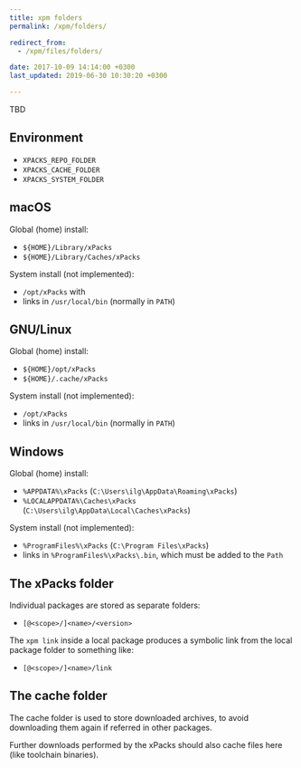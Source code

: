 ```yaml
---
title: xpm folders
permalink: /xpm/folders/

redirect_from:
  - /xpm/files/folders/

date: 2017-10-09 14:14:00 +0300
last_updated: 2019-06-30 10:30:20 +0300

---
```


TBD

## Environment

* `XPACKS_REPO_FOLDER`
* `XPACKS_CACHE_FOLDER`
* `XPACKS_SYSTEM_FOLDER`

## macOS

Global (home) install:

* `${HOME}/Library/xPacks`
* `${HOME}/Library/Caches/xPacks`

System install (not implemented):

* `/opt/xPacks` with 
* links in `/usr/local/bin` (normally in `PATH`)

## GNU/Linux

Global (home) install:

* `${HOME}/opt/xPacks`
* `${HOME}/.cache/xPacks`

System install (not implemented):

* `/opt/xPacks` 
* links in `/usr/local/bin` (normally in `PATH`)

## Windows

Global (home) install:

* `%APPDATA%\xPacks` (`C:\Users\ilg\AppData\Roaming\xPacks`)
* `%LOCALAPPDATA%\Caches\xPacks` (`C:\Users\ilg\AppData\Local\Caches\xPacks`)

System install (not implemented):

* `%ProgramFiles%\xPacks` (`C:\Program Files\xPacks`)
* links in `%ProgramFiles%\xPacks\.bin`, which must be added to the `Path`

## The xPacks folder

Individual packages are stored as separate folders:

* `[@<scope>/]<name>/<version>`

The `xpm link` inside a local package produces a symbolic link from 
the local package folder to something like:

* `[@<scope>/]<name>/link`

## The cache folder

The cache folder is used to store downloaded archives, to avoid 
downloading them again if referred in other packages.

Further downloads performed by the xPacks should also cache files 
here (like toolchain binaries).
